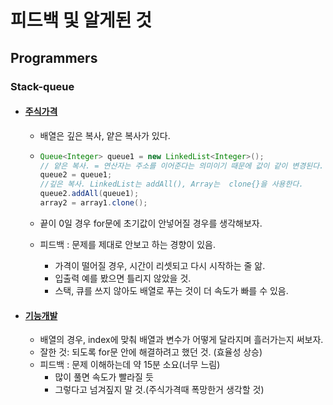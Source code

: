 # 피드백 및 알게된 것

## Programmers

### Stack-queue 

- #### [주식가격](https://programmers.co.kr/learn/courses/30/lessons/42584)

  - 배열은 깊은 복사, 얕은 복사가 있다. 

  - ```java
    Queue<Integer> queue1 = new LinkedList<Integer>();
    // 얕은 복사. = 연산자는 주소를 이어준다는 의미이기 때문에 값이 같이 변경된다.
    queue2 = queue1;  
    //깊은 복사. LinkedList는 addAll(), Array는  clone{}을 사용한다.
    queue2.addAll(queue1);
    array2 = array1.clone();
    ```

  - 끝이 0일 경우 for문에 초기값이 안넣어질 경우를 생각해보자.

  - 피드백 : 문제를 제대로 안보고 하는 경향이 있음.
  
    - 가격이 떨어질 경우, 시간이 리셋되고 다시 시작하는 줄 앎.
    - 입출력 예를 봤으면 틀리지 않았을 것.
    - 스택, 큐를 쓰지 않아도 배열로 푸는 것이 더 속도가 빠를 수 있음.
  
- #### [기능개발](https://programmers.co.kr/learn/courses/30/lessons/42586)

  - 배열의 경우, index에 맞춰 배열과 변수가 어떻게 달라지며 흘러가는지 써보자.
  - 잘한 것: 되도록 for문 안에 해결하려고 했던 것. (효율성 상승)
  - 피드백 : 문제 이해하는데 약 15분 소요(너무 느림)
    - 많이 풀면 속도가 빨라질 듯
    - 그렇다고 넘겨짚지 말 것.(주식가격때 폭망한거 생각할 것)